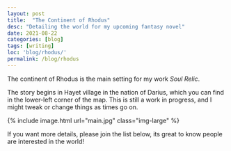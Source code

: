 ```yaml
---
layout: post
title:  "The Continent of Rhodus"
desc: "Detailing the world for my upcoming fantasy novel"
date: 2021-08-22
categories: [blog]
tags: [writing]
loc: 'blog/rhodus/'
permalink: /blog/rhodus
---
```


The continent of Rhodus is the main setting for my work *Soul Relic*.

The story begins in Hayet village in the nation of Darius, which you can find in the lower-left
corner of the map. This is still a work in progress, and I might tweak or change things as times go on.


{% include image.html url="main.jpg" class="img-large"  %}

If you want more details, please join the list below, its great to know people are interested in the world!



